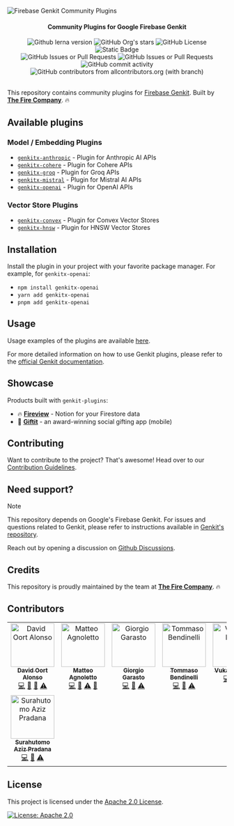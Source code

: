 ![Firebase Genkit Community Plugins](https://github.com/TheFireCo/genkit-plugins/blob/main/assets/genkit-plugins.png?raw=true)

<h4 align="center">Community Plugins for Google Firebase Genkit</h4>

<div align="center">
   <img alt="Github lerna version" src="https://img.shields.io/github/lerna-json/v/TheFireCo/genkit-plugins?label=version">
   <img alt="GitHub Org's stars" src="https://img.shields.io/github/stars/TheFireCo?style=social">
   <img alt="GitHub License" src="https://img.shields.io/github/license/TheFireCo/genkit-plugins">
   <img alt="Static Badge" src="https://img.shields.io/badge/yes-a?label=maintained">
</div>

<div align="center">
   <img alt="GitHub Issues or Pull Requests" src="https://img.shields.io/github/issues/TheFireCo/genkit-plugins?color=blue">
   <img alt="GitHub Issues or Pull Requests" src="https://img.shields.io/github/issues-pr/TheFireCo/genkit-plugins?color=blue">
   <img alt="GitHub commit activity" src="https://img.shields.io/github/commit-activity/m/TheFireCo/genkit-plugins">
   <img alt="GitHub contributors from allcontributors.org (with branch)" src="https://img.shields.io/github/all-contributors/TheFireCo/genkit-plugins/main"/>
</div>

</br>

This repository contains community plugins for
[Firebase Genkit](https://github.com/firebase/genkit). Built by [**The Fire Company**](https://github.com/TheFireCo). 🔥

## Available plugins

### Model / Embedding Plugins

- [`genkitx-anthropic`](plugins/anthropic/README.md) - Plugin for Anthropic AI APIs
- [`genkitx-cohere`](plugins/cohere/README.md) - Plugin for Cohere APIs
- [`genkitx-groq`](plugins/groq/README.md) - Plugin for Groq APIs
- [`genkitx-mistral`](plugins/mistral/README.md) - Plugin for Mistral AI APIs
- [`genkitx-openai`](plugins/openai/README.md) - Plugin for OpenAI APIs

### Vector Store Plugins

- [`genkitx-convex`](plugins/convex/README.md) - Plugin for Convex Vector Stores
- [`genkitx-hnsw`](plugins/hnsw/README.md) - Plugin for HNSW Vector Stores

## Installation

Install the plugin in your project with your favorite package manager. For example, for `genkitx-openai`:

- `npm install genkitx-openai`
- `yarn add genkitx-openai`
- `pnpm add genkitx-openai`

## Usage

Usage examples of the plugins are available [here](https://github.com/TheFireCo/genkit-plugins/blob/main/examples/README.md).

For more detailed information on how to use Genkit plugins, please refer to the [official Genkit documentation](https://firebase.google.com/docs/genkit/get-started).

## Showcase

Products built with `genkit-plugins`:

- 🔥 **[Fireview](https://fireview.dev)** - Notion for your Firestore data
- 🎁 **[Giftit](https://giftit.social)** - an award-winning social gifting app (mobile)

## Contributing

Want to contribute to the project? That's awesome! Head over to our [Contribution Guidelines](https://github.com/TheFireCo/genkit-plugins/blob/main/CONTRIBUTING.md).

## Need support?

> [!NOTE]  
> This repository depends on Google's Firebase Genkit. For issues and questions related to Genkit, please refer to instructions available in [Genkit's repository](https://github.com/firebase/genkit).

Reach out by opening a discussion on [Github Discussions](https://github.com/TheFireCo/genkit-plugins/discussions).

## Credits

This repository is proudly maintained by the team at [**The Fire Company**](https://github.com/TheFireCo). 🔥

## Contributors

<!-- ALL-CONTRIBUTORS-LIST:START - Do not remove or modify this section -->
<!-- prettier-ignore-start -->
<!-- markdownlint-disable -->
<table>
  <tbody>
    <tr>
      <td align="center" valign="top" width="14.28%"><a href="http://david-alonso.com"><img src="https://avatars.githubusercontent.com/u/21220927?v=4?s=100" width="100px;" alt="David Oort Alonso"/><br /><sub><b>David Oort Alonso</b></sub></a><br /><a href="#code-davidoort" title="Code">💻</a> <a href="#doc-davidoort" title="Documentation">📖</a> <a href="#maintenance-davidoort" title="Maintenance">🚧</a> <a href="#test-davidoort" title="Tests">⚠️</a></td>
      <td align="center" valign="top" width="14.28%"><a href="https://epmatt.com"><img src="https://avatars.githubusercontent.com/u/30753195?v=4?s=100" width="100px;" alt="Matteo Agnoletto"/><br /><sub><b>Matteo Agnoletto</b></sub></a><br /><a href="#code-EPMatt" title="Code">💻</a> <a href="#doc-EPMatt" title="Documentation">📖</a> <a href="#test-EPMatt" title="Tests">⚠️</a> <a href="#maintenance-EPMatt" title="Maintenance">🚧</a></td>
      <td align="center" valign="top" width="14.28%"><a href="https://giorgio.garasto.me"><img src="https://avatars.githubusercontent.com/u/28671340?v=4?s=100" width="100px;" alt="Giorgio Garasto"/><br /><sub><b>Giorgio Garasto</b></sub></a><br /><a href="#code-Dabolus" title="Code">💻</a> <a href="#doc-Dabolus" title="Documentation">📖</a> <a href="#test-Dabolus" title="Tests">⚠️</a></td>
      <td align="center" valign="top" width="14.28%"><a href="https://github.com/TommasoBendinelli"><img src="https://avatars.githubusercontent.com/u/43389342?v=4?s=100" width="100px;" alt="Tommaso Bendinelli"/><br /><sub><b>Tommaso Bendinelli</b></sub></a><br /><a href="#code-TommasoBendinelli" title="Code">💻</a> <a href="#doc-TommasoBendinelli" title="Documentation">📖</a> <a href="#test-TommasoBendinelli" title="Tests">⚠️</a></td>
      <td align="center" valign="top" width="14.28%"><a href="https://github.com/vulus98"><img src="https://avatars.githubusercontent.com/u/62475050?v=4?s=100" width="100px;" alt="Vukasin Bozic"/><br /><sub><b>Vukasin Bozic</b></sub></a><br /><a href="#code-vulus98" title="Code">💻</a> <a href="#doc-vulus98" title="Documentation">📖</a> <a href="#test-vulus98" title="Tests">⚠️</a></td>
      <td align="center" valign="top" width="14.28%"><a href="https://calenwu.com"><img src="https://avatars.githubusercontent.com/u/23285716?v=4?s=100" width="100px;" alt="Georg Ye"/><br /><sub><b>Georg Ye</b></sub></a><br /><a href="#code-calenwu" title="Code">💻</a> <a href="#doc-calenwu" title="Documentation">📖</a> <a href="#test-calenwu" title="Tests">⚠️</a></td>
      <td align="center" valign="top" width="14.28%"><a href="http://michaeldoyle.dev"><img src="https://avatars.githubusercontent.com/u/2858322?v=4?s=100" width="100px;" alt="Michael Doyle"/><br /><sub><b>Michael Doyle</b></sub></a><br /><a href="#code-MichaelDoyle" title="Code">💻</a> <a href="#doc-MichaelDoyle" title="Documentation">📖</a></td>
    </tr>
    <tr>
      <td align="center" valign="top" width="14.28%"><a href="https://www.linkedin.com/in/retzd"><img src="https://avatars.githubusercontent.com/u/29590303?v=4?s=100" width="100px;" alt="Surahutomo Aziz Pradana"/><br /><sub><b>Surahutomo Aziz Pradana</b></sub></a><br /><a href="#code-retzd-tech" title="Code">💻</a> <a href="#doc-retzd-tech" title="Documentation">📖</a> <a href="#test-retzd-tech" title="Tests">⚠️</a></td>
    </tr>
  </tbody>
</table>

<!-- markdownlint-restore -->
<!-- prettier-ignore-end -->

<!-- ALL-CONTRIBUTORS-LIST:END -->

## License

This project is licensed under the [Apache 2.0 License](https://github.com/TheFireCo/genkit-plugins/blob/main/LICENSE).

[![License: Apache 2.0](https://img.shields.io/badge/License-Apache%202%2E0-lightgrey.svg)](https://github.com/TheFireCo/genkit-plugins/blob/main/LICENSE)
